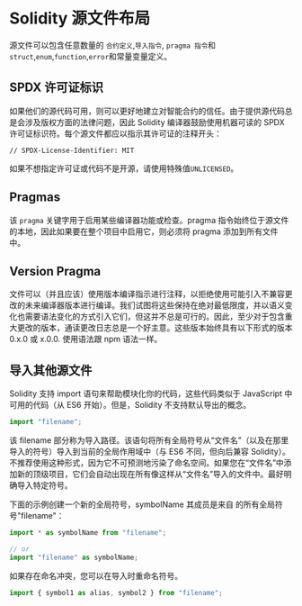 # Solidity 源文件布局

源文件可以包含任意数量的 `合约定义`,`导入指令`, `pragma 指令`和`struct`,`enum`,`function`,`error`和常量变量定义。

## SPDX 许可证标识

如果他们的源代码可用，则可以更好地建立对智能合约的信任。由于提供源代码总是会涉及版权方面的法律问题，因此 Solidity 编译器鼓励使用机器可读的 SPDX 许可证标识符。每个源文件都应以指示其许可证的注释开头：

```solc
// SPDX-License-Identifier: MIT
```

如果不想指定许可证或代码不是开源，请使用特殊值`UNLICENSED`。

## Pragmas

该 `pragma` 关键字用于启用某些编译器功能或检查。pragma 指令始终位于源文件的本地，因此如果要在整个项目中启用它，则必须将 pragma 添加到所有文件中。

## Version Pragma

文件可以（并且应该）使用版本编译指示进行注释，以拒绝使用可能引入不兼容更改的未来编译器版本进行编译。我们试图将这些保持在绝对最低限度，并以语义变化也需要语法变化的方式引入它们，但这并不总是可行的。因此，至少对于包含重大更改的版本，通读更改日志总是一个好主意。这些版本始终具有以下形式的版本 0.x.0 或 x.0.0. 使用语法跟 npm 语法一样。

## 导入其他源文件

Solidity 支持 import 语句来帮助模块化你的代码，这些代码类似于 JavaScript 中可用的代码（从 ES6 开始）。但是，Solidity 不支持默认导出的概念。

```js
import "filename";
```

该 filename 部分称为导入路径。该语句将所有全局符号从“文件名”（以及在那里导入的符号）导入到当前的全局作用域中（与 ES6 不同，但向后兼容 Solidity）。不推荐使用这种形式，因为它不可预测地污染了命名空间。如果您在“文件名”中添加新的顶级项目，它们会自动出现在所有像这样从“文件名”导入的文件中。最好明确导入特定符号。

下面的示例创建一个新的全局符号，symbolName 其成员是来自 的所有全局符号"filename"：

```js
import * as symbolName from "filename";

// or
import "filename" as symbolName;
```

如果存在命名冲突，您可以在导入时重命名符号。

```js
import { symbol1 as alias, symbol2 } from "filename";
```
